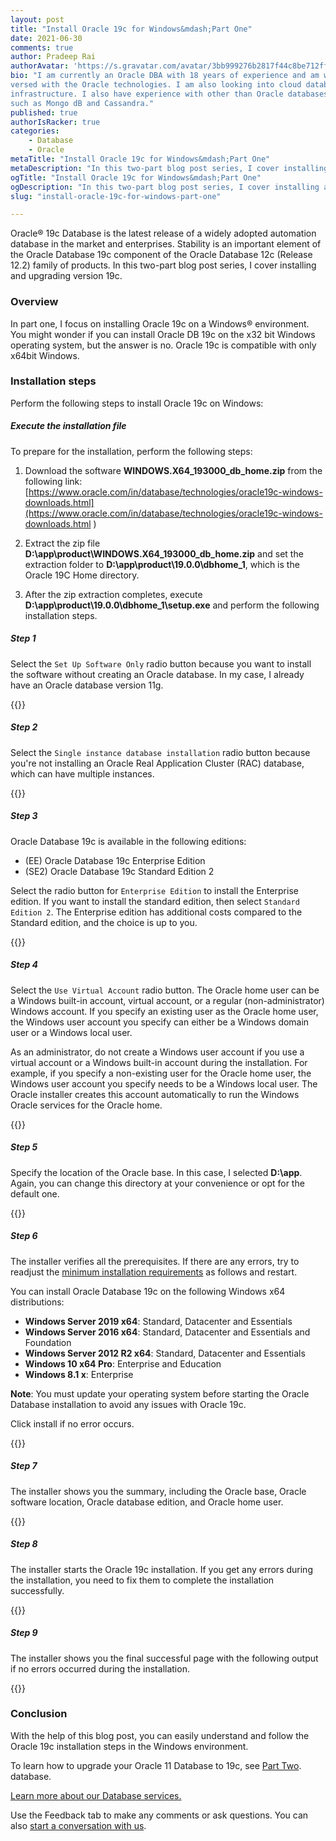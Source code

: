 ```yaml
---
layout: post
title: "Install Oracle 19c for Windows&mdash;Part One"
date: 2021-06-30
comments: true
author: Pradeep Rai
authorAvatar: 'https://s.gravatar.com/avatar/3bb999276b2817f44c8be712ff7f36ab'
bio: "I am currently an Oracle DBA with 18 years of experience and am well
versed with the Oracle technologies. I am also looking into cloud database
infrastructure. I also have experience with other than Oracle databases
such as Mongo dB and Cassandra."
published: true
authorIsRacker: true
categories:
    - Database
    - Oracle
metaTitle: "Install Oracle 19c for Windows&mdash;Part One"
metaDescription: "In this two-part blog post series, I cover installing and upgrading version 19c."
ogTitle: "Install Oracle 19c for Windows&mdash;Part One"
ogDescription: "In this two-part blog post series, I cover installing and upgrading version 19c."
slug: "install-oracle-19c-for-windows-part-one"

---
```


Oracle&reg; 19c Database is the latest release of a widely adopted automation
database in the market and enterprises. Stability is an important element of the
Oracle Database 19c component of the Oracle Database 12c (Release 12.2) family of
products. In this two-part blog post series, I cover installing and upgrading version 19c.

<!--more-->

### Overview

In part one, I focus on installing Oracle 19c on a Windows&reg; environment.
You might wonder if you can install Oracle DB 19c on the x32 bit Windows
operating system, but the answer is no. Oracle 19c is compatible with only
x64bit Windows.

### Installation steps

Perform the following steps to install Oracle 19c on Windows:

##### Execute the installation file

To prepare for the installation, perform the following steps:

1. Download the software **WINDOWS.X64_193000_db_home.zip** from the following link:
[https://www.oracle.com/in/database/technologies/oracle19c-windows-downloads.html](https://www.oracle.com/in/database/technologies/oracle19c-windows-downloads.html )

2. Extract the zip file  **D:\app\product\WINDOWS.X64_193000_db_home.zip** and
set the extraction folder to **D:\app\product\19.0.0\dbhome_1**, which is the
Oracle 19C Home directory.

3. After the zip extraction completes, execute
**D:\app\product\19.0.0\dbhome_1\setup.exe** and perform the following
installation steps.

##### Step 1

Select the `Set Up Software Only` radio button because you want to install the
software without creating an Oracle database. In my case, I already have an Oracle
database version 11g.

{{<img src="Picture1.png" title="" alt="">}}

##### Step 2

Select the `Single instance database installation` radio button because you're
not installing an Oracle Real Application Cluster (RAC) database, which can have
multiple instances.

{{<img src="Picture2.png" title="" alt="">}}

##### Step 3

Oracle Database 19c is available in the following editions:

- (EE) Oracle Database 19c Enterprise Edition
- (SE2) Oracle Database 19c Standard Edition 2

Select the radio button for `Enterprise Edition` to install the Enterprise edition.
If you want to install the standard edition, then select `Standard Edition 2`.
The Enterprise edition has additional costs compared to the Standard edition,
and the choice is up to you.

{{<img src="Picture3.png" title="" alt="">}}

##### Step 4

Select the `Use Virtual Account` radio button. The Oracle home user can be a
Windows built-in account, virtual account, or a regular (non-administrator)
Windows account. If you specify an existing user as the Oracle home user, the
Windows user account you specify can either be a Windows domain user or a Windows
local user.

As an administrator, do not create a Windows user account if you use a virtual
account or a Windows built-in account during the installation. For example, if
you specify a non-existing user for the Oracle home user, the Windows user
account you specify needs to be a Windows local user. The Oracle installer
creates this account automatically to run the Windows Oracle services for the
Oracle home.

{{<img src="Picture4.png" title="" alt="">}}

##### Step 5

Specify the location of the Oracle base. In this case, I selected **D:\app**.
Again, you can change this directory at your convenience or opt for the default
one.

{{<img src="Picture5.png" title="" alt="">}}

##### Step 6

The installer verifies all the prerequisites. If there are any errors, try to
readjust the [minimum installation requirements](https://alekciss.com/oracle-database-19c-installation/)
as follows and restart.

You can install Oracle Database 19c on the following Windows x64 distributions:

- **Windows Server 2019 x64**: Standard, Datacenter and Essentials
- **Windows Server 2016 x64**: Standard, Datacenter and Essentials and Foundation
- **Windows Server 2012 R2 x64**: Standard, Datacenter and Essentials
- **Windows 10 x64 Pro**: Enterprise and Education
- **Windows 8.1 x**: Enterprise

**Note**: You must update your operating system before starting the Oracle
Database installation to avoid any issues with Oracle 19c.

Click install if no error occurs.

{{<img src="Picture6.png" title="" alt="">}}

##### Step 7

The installer shows you the summary, including the Oracle base, Oracle software
location, Oracle database edition, and Oracle home user.

{{<img src="Picture7.png" title="" alt="">}}

##### Step 8

The installer starts the Oracle 19c installation. If you get any errors during
the installation, you need to fix them to complete the installation successfully.

{{<img src="Picture8.png" title="" alt="">}}

##### Step 9

The installer shows you the final successful page with the following output if
no errors occurred during the installation.

{{<img src="Picture9.png" title="" alt="">}}

### Conclusion

With the help of this blog post, you can easily understand and follow the
Oracle 19c installation steps in the Windows environment.

To learn how to upgrade your Oracle 11 Database to 19c, see
[Part Two]((https://docs.rackspace.com/blog/upgrade-oracle-11-to-19c-for-windows-part-two/)).
database.

<a class="cta teal" id="cta" href="https://www.rackspace.com/data/databases">Learn more about our Database services.</a>

Use the Feedback tab to make any comments or ask questions. You can also
[start a conversation with us](https://www.rackspace.com/contact).
